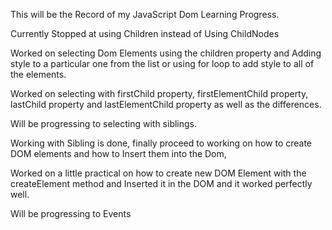 This will be the Record of my JavaScript Dom Learning Progress.

Currently Stopped at using Children instead of Using ChildNodes

Worked on selecting Dom Elements using the children property and Adding style to a particular one from the list or using for loop to add style to all of the elements.

Worked on selecting with firstChild property, firstElementChild property, lastChild property and lastElementChild property as well as the differences.

Will be progressing to selecting with siblings.

Working with Sibling is done, finally proceed to working on how to create DOM elements and how to Insert them into the Dom,

Worked on a little practical on how to create new DOM Element with the createElement method and Inserted it in the DOM and it worked perfectly well.

Will be progressing to Events